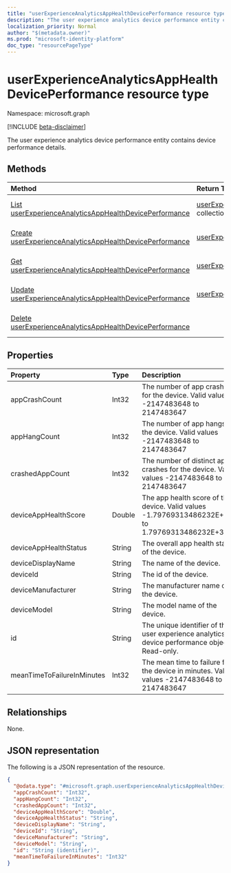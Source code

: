 ```yaml
---
title: "userExperienceAnalyticsAppHealthDevicePerformance resource type"
description: "The user experience analytics device performance entity contains device performance details."
localization_priority: Normal
author: "$(metadata.owner)"
ms.prod: "microsoft-identity-platform"
doc_type: "resourcePageType"
---
```


# userExperienceAnalyticsAppHealthDevicePerformance resource type

Namespace: microsoft.graph

[!INCLUDE [beta-disclaimer](../../includes/beta-disclaimer.md)]

The user experience analytics device performance entity contains device performance details.

## Methods

| Method                                                                                                                         | Return Type                                                                                                          | Description                                                                                       |
| :----------------------------------------------------------------------------------------------------------------------------- | :------------------------------------------------------------------------------------------------------------------- | :------------------------------------------------------------------------------------------------ |
| [List userExperienceAnalyticsAppHealthDevicePerformance](../api/userexperienceanalyticsapphealthdeviceperformance-list.md)     | [userExperienceAnalyticsAppHealthDevicePerformance](userExperienceAnalyticsAppHealthDevicePerformance.md) collection | List properties and relationships of an userExperienceAnalyticsAppHealthDevicePerformance object. |
| [Create userExperienceAnalyticsAppHealthDevicePerformance](../api/userexperienceanalyticsapphealthdeviceperformance-create.md) | [userExperienceAnalyticsAppHealthDevicePerformance](userExperienceAnalyticsAppHealthDevicePerformance.md)            | Create a new userExperienceAnalyticsAppHealthDevicePerformance object.                            |
| [Get userExperienceAnalyticsAppHealthDevicePerformance](../api/userexperienceanalyticsapphealthdeviceperformance-get.md)       | [userExperienceAnalyticsAppHealthDevicePerformance](userExperienceAnalyticsAppHealthDevicePerformance.md)            | Read properties and relationships of an userExperienceAnalyticsAppHealthDevicePerformance object. |
| [Update userExperienceAnalyticsAppHealthDevicePerformance](../api/userexperienceanalyticsapphealthdeviceperformance-update.md) | [userExperienceAnalyticsAppHealthDevicePerformance](userExperienceAnalyticsAppHealthDevicePerformance.md)            | Update the properties of an userExperienceAnalyticsAppHealthDevicePerformance object.             |
| [Delete userExperienceAnalyticsAppHealthDevicePerformance](../api/userexperienceanalyticsapphealthdeviceperformance-delete.md) |                                                                                                                      | Delete an userExperienceAnalyticsAppHealthDevicePerformance object.                               |

## Properties

| Property                   | Type   | Description                                                                                      |
| :------------------------- | :----- | :----------------------------------------------------------------------------------------------- |
| appCrashCount              | Int32  | The number of app crashes for the device. Valid values -2147483648 to 2147483647                 |
| appHangCount               | Int32  | The number of app hangs for the device. Valid values -2147483648 to 2147483647                   |
| crashedAppCount            | Int32  | The number of distinct app crashes for the device. Valid values -2147483648 to 2147483647        |
| deviceAppHealthScore       | Double | The app health score of the device. Valid values -1.79769313486232E+308 to 1.79769313486232E+308 |
| deviceAppHealthStatus      | String | The overall app health status of the device.                                                     |
| deviceDisplayName          | String | The name of the device.                                                                          |
| deviceId                   | String | The id of the device.                                                                            |
| deviceManufacturer         | String | The manufacturer name of the device.                                                             |
| deviceModel                | String | The model name of the device.                                                                    |
| id                         | String | The unique identifier of the user experience analytics device performance object. Read-only.     |
| meanTimeToFailureInMinutes | Int32  | The mean time to failure for the device in minutes. Valid values -2147483648 to 2147483647       |

## Relationships

None.

## JSON representation

The following is a JSON representation of the resource.

<!-- {
  "blockType": "resource",
  "keyProperty": "id",
  "@odata.type": "microsoft.graph.userExperienceAnalyticsAppHealthDevicePerformance",
  "baseType": "microsoft.graph.entity",
  "openType": False
}
-->

```json
{
  "@odata.type": "#microsoft.graph.userExperienceAnalyticsAppHealthDevicePerformance",
  "appCrashCount": "Int32",
  "appHangCount": "Int32",
  "crashedAppCount": "Int32",
  "deviceAppHealthScore": "Double",
  "deviceAppHealthStatus": "String",
  "deviceDisplayName": "String",
  "deviceId": "String",
  "deviceManufacturer": "String",
  "deviceModel": "String",
  "id": "String (identifier)",
  "meanTimeToFailureInMinutes": "Int32"
}
```
